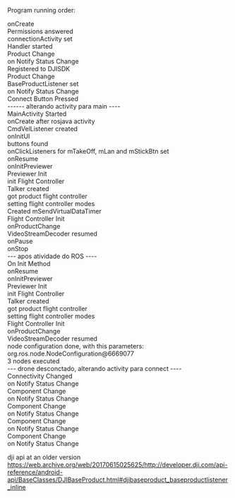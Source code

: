 Program running order:

onCreate                                                                                      
Permissions answered                                                                          
connectionActivity set                                                                        
Handler started                                                                               
Product Change                                                                                
on Notify Status Change                                                                       
Registered to DJISDK                                                                          
Product Change                                                                                
BaseProductListener set                                                                       
on Notify Status Change                                                                       
Connect Button Pressed         
------ alterando activity para main ----                                                               
MainActivity Started                                                                          
onCreate after rosjava activity                                                               
CmdVelListener created                                                                        
onInitUI                                                                                      
buttons found                                                                                 
onClickListeners for mTakeOff, mLan and mStickBtn set                                         
onResume                                                                                      
onInitPreviewer                                                                               
Previewer Init                                                                                
init Flight Controller                                                                        
Talker created                                                                                
got product flight controller                                                                 
setting flight controller modes                                                               
Created mSendVirtualDataTimer                                                                 
Flight Controller Init                                                                        
onProductChange                                                                               
VideoStreamDecoder resumed                                                                    
onPause                                                                                       
onStop                                  
--- apos atividade do ROS ----                                                      
On Init Method                                                                                
onResume                                                                                      
onInitPreviewer                                                                               
Previewer Init                                                                                
init Flight Controller                                                                        
Talker created                                                                                
got product flight controller                                                                 
setting flight controller modes                                                               
Flight Controller Init                                                                        
onProductChange                                                                               
VideoStreamDecoder resumed                                                                    
node configuration done, with this parameters: org.ros.node.NodeConfiguration@6669077         
3 nodes executed                                                  
--- drone desconctado, alterando activity para connect ----                            
Connectivity Changed                                                                          
on Notify Status Change                                                                       
Component Change                                                                              
on Notify Status Change                                                                       
Component Change                                                                              
on Notify Status Change                                                                       
Component Change                                                                              
on Notify Status Change                                                                       
Component Change                                                                              
on Notify Status Change        

dji api at an older version
https://web.archive.org/web/20170615025625/http://developer.dji.com/api-reference/android-api/BaseClasses/DJIBaseProduct.html#djibaseproduct_baseproductlistener_inline